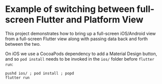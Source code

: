# Example of switching between full-screen Flutter and Platform View

This project demonstrates how to bring up a full-screen iOS/Android view from a
full-screen Flutter view along with passing data back and forth between the two.

On iOS we use a CocoaPods dependency to add a Material Design button, and so
`pod install` needs to be invoked in the `ios/` folder before `flutter run`:

```
pushd ios/ ; pod install ; popd
flutter run
```
